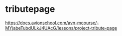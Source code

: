# tributepage
https://docs.avionschool.com/avn-mcourse/-MYjabeTubdULkJ4UAcG/lessons/project-tribute-page
